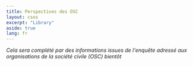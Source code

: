 ```yaml
---
title: Perspectives des OSC
layout: csos
excerpt: "Library"
aside: true
lang: fr
---
```




*Cela sera complété par des informations issues de l'enquête adressé aux organisations de la société civile (OSC) bientôt*
